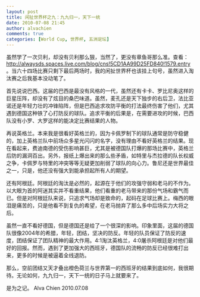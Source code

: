```yaml
---
layout: post
title: 闲扯世界杯之九：九九归一，天下一统
date: 2010-07-08 21:45
author: alvachien
comments: true
categories: [World Cup, 世界杯, 五洲足坛]
---
```

虽然学了一次贝利，却没有贝利那么狠，当然了，更没有章鱼哥那么准。查看：<a href="http://alwaysds.spaces.live.com/blog/cns!5CD1AA99D25FD840!1579.entry">http://alwaysds.spaces.live.com/blog/cns!5CD1AA99D25FD840!1579.entry</a>。当六十四场比赛只剩下最后两场时，我的闲扯世界杯也该挂上句号，虽然进入淘汰赛之后我基本没动笔了。
 
首先说说巴西。这届的巴西是最没有风格的一代，虽然还有卡卡、罗比尼奥这样的巨星压阵，却没有了炫目的桑巴味道。虽然，麦孔还是天下独步的右后卫，法比亚诺还是年轻力壮的冲锋陷阵，但是巴西追求攻防平衡的打法最终伤害了他们，尤其遇到德国这种铁了心打防反的球队。追求平衡的后果是，在需要进攻的时候，巴西队没有小罗、大罗这样的能决定比赛结果的人物。
 
再说英格兰。本来我是很看好英格兰的，因为卡佩罗制下的球队通常是防守稳健的，加上英格兰队中前场众多星光闪闪的名字，没有理由不看好英格兰的结果。现在看起来，费迪南德的受伤影响甚巨，尤其是被德国队打爆的那场比赛中，英格兰后防的漏洞百出。另外，报纸上爆出来的那么些矛盾，如特里与杰拉德的队长权威之争，卡佩罗与特里的冲突等等无疑更加削弱了球队的向心力。鲁尼还是世界最佳之一，只是，他还没有强大到能承担起所有人的期望。
 
还有阿根廷。阿根廷的淘汰是必然的，起源在于他们的攻强守弱和老马的不作为。以大眼为首的阿迷其实并不看重结果，他们看重的老马带来的那份气场和霸气而已。但是对阿根廷队来说，只追求气场却是致命的，起码在足球比赛上。梅西的眼泪是痛苦的，只是他看不到复仇的希望，在老马抛弃了那么多中后场实力大将之后。
 
虽然一直不看好德国，但是德国还是给了一个很深的影响。印象里面，这届的德国队很像2004年的希腊，年轻，团结，坚决的防反。年轻的队员保证了防反的速度，团结保证了团队精神的最大作用。4:1淘汰英格兰，4:0屠杀阿根廷是对他们最好的回报。然而，遇到了更加强大的西班牙，德国队的流畅的防反已经很难打出来，更多的时候是被逼着全线退防。
 
那么，空前团结又天才叠出橙色荷兰与世界第一的西班牙的结果到底如何，我很期待。无论如何，九九归一，天下一统的日子马上就要来了。
 
是为之记。
Alva Chien
2010.07.08
